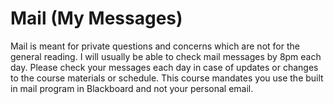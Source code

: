 # Mail (My Messages)

Mail is meant for private questions and concerns which are not for the general reading. I will usually be able to check mail messages by 8pm each day. Please check your messages each day in case of updates or changes to the course materials or schedule. This course mandates you use the built in mail program in Blackboard and not your personal email.
